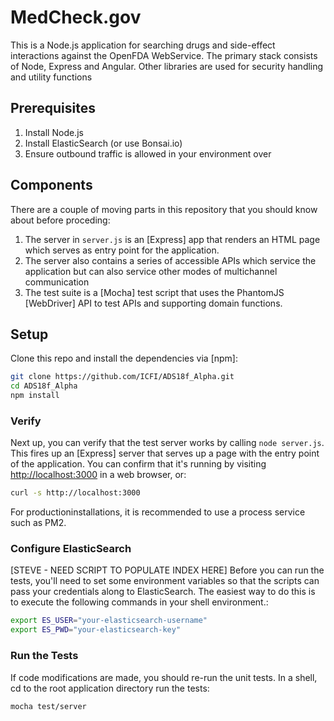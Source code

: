 # MedCheck.gov
This is a Node.js application for searching drugs and side-effect interactions against
the OpenFDA WebService. The primary stack consists of Node, Express and Angular.  Other 
libraries are used for security handling and utility functions

## Prerequisites
1. Install Node.js
2. Install ElasticSearch (or use Bonsai.io)
3. Ensure outbound traffic is allowed in your environment over 

## Components
There are a couple of moving parts in this repository that you should
know about before proceding:

1. The server in `server.js` is an [Express] app that renders an
   HTML page which serves as entry point for the application.
2. The server also contains a series of accessible APIs which service the application
   but can also service other modes of multichannel communication
3. The test suite is a [Mocha] test script that uses the PhantomJS [WebDriver] API 
   to test APIs and supporting domain functions.


## Setup
Clone this repo and install the dependencies via [npm]:

```sh
git clone https://github.com/ICFI/ADS18f_Alpha.git
cd ADS18f_Alpha
npm install
```

### Verify
Next up, you can verify that the test server works by calling `node server.js`. This
fires up an [Express] server that serves up a page with the entry point of the application. 
You can confirm that it's running by visiting
[http://localhost:3000](http://localhost:3000) in a web browser, or:

```sh
curl -s http://localhost:3000
```
For productioninstallations, it is recommended to use a process service such as PM2.

### Configure ElasticSearch
[STEVE - NEED SCRIPT TO POPULATE INDEX HERE]
Before you can run the tests, you'll need to set some environment
variables so that the scripts can pass your credentials along to ElasticSearch. The
easiest way to do this is to execute the following commands in your shell environment.:

```sh
export ES_USER="your-elasticsearch-username"
export ES_PWD="your-elasticsearch-key"
```

### Run the Tests
If code modifications are made, you should re-run the unit tests.
In a shell, cd to the root application directory run the tests:

```sh
mocha test/server
```
